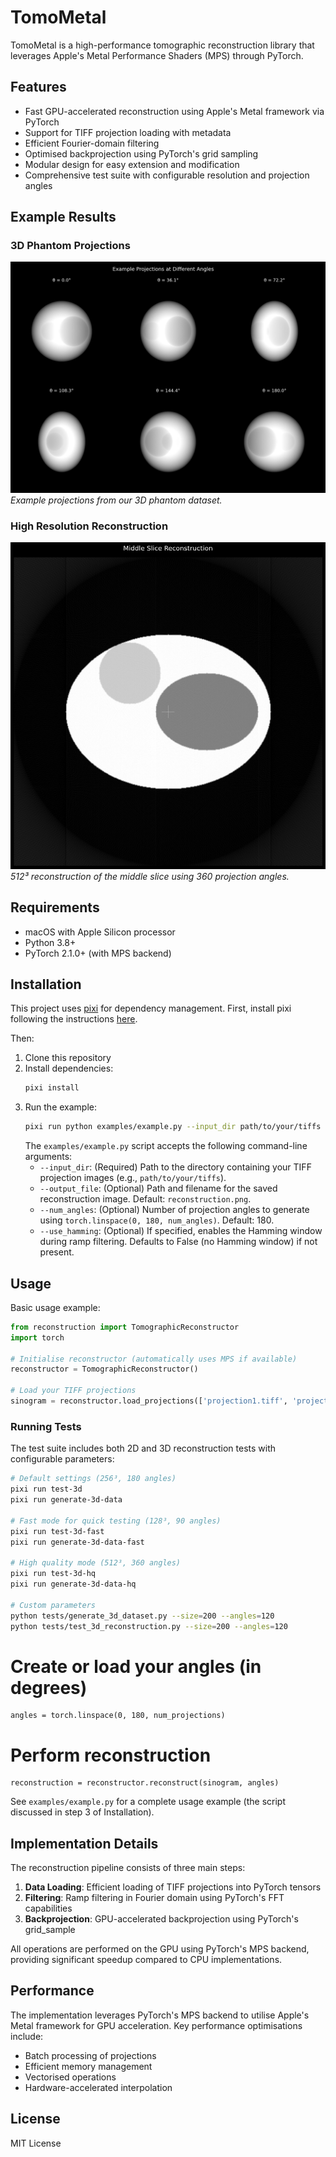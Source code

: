 # TomoMetal

TomoMetal is a high-performance tomographic reconstruction library that leverages Apple's Metal Performance Shaders (MPS) through PyTorch.

## Features

- Fast GPU-accelerated reconstruction using Apple's Metal framework via PyTorch
- Support for TIFF projection loading with metadata
- Efficient Fourier-domain filtering
- Optimised backprojection using PyTorch's grid sampling
- Modular design for easy extension and modification
- Comprehensive test suite with configurable resolution and projection angles

## Example Results

### 3D Phantom Projections
![Example Projections](test_data/phantom_3d_512_360angles/example_projections.png)
*Example projections from our 3D phantom dataset.*

### High Resolution Reconstruction
![Middle Slice Reconstruction](test_data/phantom_3d_512_360angles/reconstruction_results/middle_slice_reconstruction.png)
*512³ reconstruction of the middle slice using 360 projection angles.*

## Requirements

- macOS with Apple Silicon processor
- Python 3.8+
- PyTorch 2.1.0+ (with MPS backend)

## Installation

This project uses [pixi](https://prefix.dev/docs/pixi/overview) for dependency management. First, install pixi following the instructions [here](https://prefix.dev/docs/pixi/installation).

Then:

1. Clone this repository
2. Install dependencies:
   ```bash
   pixi install
   ```
3. Run the example:
   ```bash
   pixi run python examples/example.py --input_dir path/to/your/tiffs --num_angles 180 --output_file custom_reconstruction.png --use_hamming
   ```
   The `examples/example.py` script accepts the following command-line arguments:
    *   `--input_dir`: (Required) Path to the directory containing your TIFF projection images (e.g., `path/to/your/tiffs`).
    *   `--output_file`: (Optional) Path and filename for the saved reconstruction image. Default: `reconstruction.png`.
    *   `--num_angles`: (Optional) Number of projection angles to generate using `torch.linspace(0, 180, num_angles)`. Default: 180.
    *   `--use_hamming`: (Optional) If specified, enables the Hamming window during ramp filtering. Defaults to False (no Hamming window) if not present.

## Usage

Basic usage example:

```python
from reconstruction import TomographicReconstructor
import torch

# Initialise reconstructor (automatically uses MPS if available)
reconstructor = TomographicReconstructor()

# Load your TIFF projections
sinogram = reconstructor.load_projections(['projection1.tiff', 'projection2.tiff', ...])
```

### Running Tests

The test suite includes both 2D and 3D reconstruction tests with configurable parameters:

```bash
# Default settings (256³, 180 angles)
pixi run test-3d
pixi run generate-3d-data

# Fast mode for quick testing (128³, 90 angles)
pixi run test-3d-fast
pixi run generate-3d-data-fast

# High quality mode (512³, 360 angles)
pixi run test-3d-hq
pixi run generate-3d-data-hq

# Custom parameters
python tests/generate_3d_dataset.py --size=200 --angles=120
python tests/test_3d_reconstruction.py --size=200 --angles=120
```

# Create or load your angles (in degrees)
```
angles = torch.linspace(0, 180, num_projections)
```

# Perform reconstruction
```
reconstruction = reconstructor.reconstruct(sinogram, angles)
```

See `examples/example.py` for a complete usage example (the script discussed in step 3 of Installation).

## Implementation Details

The reconstruction pipeline consists of three main steps:

1. **Data Loading**: Efficient loading of TIFF projections into PyTorch tensors
2. **Filtering**: Ramp filtering in Fourier domain using PyTorch's FFT capabilities
3. **Backprojection**: GPU-accelerated backprojection using PyTorch's grid_sample

All operations are performed on the GPU using PyTorch's MPS backend, providing significant speedup compared to CPU implementations.

## Performance

The implementation leverages PyTorch's MPS backend to utilise Apple's Metal framework for GPU acceleration. Key performance optimisations include:

- Batch processing of projections
- Efficient memory management
- Vectorised operations
- Hardware-accelerated interpolation
## License

MIT License
